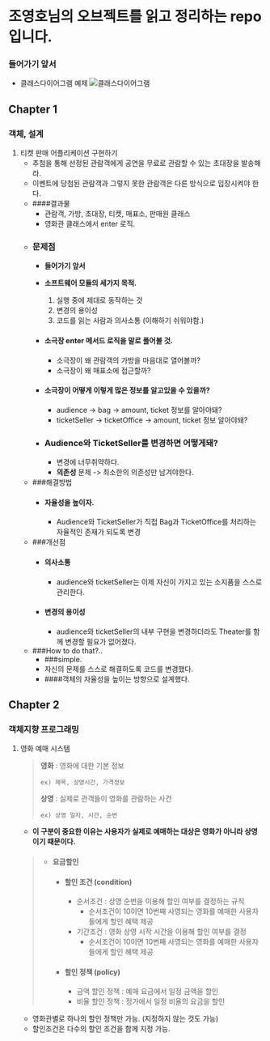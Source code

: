 # 조영호님의 오브젝트를 읽고 정리하는 repo 입니다.

### 들어가기 앞서
- 클래스다이어그램 예제
![클래스다이어그램](https://user-images.githubusercontent.com/97136279/235650764-f9e4a6cf-3a45-4101-97e9-55b39fd5e64d.jpg)

## Chapter 1
### 객체, 설계
1. 티켓 판매 어플리케이션 구현하기
   * 추첨을 통해 선정된 관람객에게 공연을 무료로 관람할 수 있는 초대장을 발송해라.
   * 이벤트에 당첨된 관람객과 그렇지 못한 관람객은 다른 방식으로 입장시켜야 한다.
   * ####결과물
     * 관람객, 가방, 초대장, 티켓, 매표소, 판매원 클래스
     * 영화관 클래스에서 enter 로직.
   * ### 문제점
     * **들어가기 앞서** 
     * **소프트웨어 모듈의 세가지 목적.**
       1. 실행 중에 제대로 동작하는 것
       2. 변경의 용이성
       3. 코드를 읽는 사람과 의사소통 (이해하기 쉬워야함.)
     
     * #### 소극장 enter 메서드 로직을 말로 풀어볼 것.
       * 소극장이 왜 관람객의 가방을 마음대로 열어볼까?
       * 소극장이 왜 매표소에 접근할까?

     * #### 소극장이 어떻게 이렇게 많은 정보를 알고있을 수 있을까?
       * audience -> bag -> amount, ticket 정보를 알아야돼?
       * ticketSeller -> ticketOffice -> amount, ticket 정보 알아야돼?
     
     * ### Audience와 TicketSeller를 변경하면 어떻게돼?
       * 변경에 너무취약하다.
       * **의존성** 문제 -> 최소한의 의존성만 남겨야한다.
   * ###해결방법
     * #### 자율성을 높이자.
       * Audience와 TicketSeller가 직접 Bag과 TicketOffice를 처리하는 자율적인 존재가 되도록 변경
   * ###개선점
     * #### 의사소통
       * audience와 ticketSeller는 이제 자신이 가지고 있는 소지품을 스스로 관리한다.
     * #### 변경의 용이성
       * audience와 ticketSeller의 내부 구현을 변경하더라도 Theater를 함께 변경할 필요가 없어졌다.
   * ###How to do that?..
     * ###simple.
     * 자신의 문제를 스스로 해결하도록 코드를 변경했다.
     * ####객체의 자율성을 높이는 방향으로 설계했다.

## Chapter 2
### 객체지향 프로그래밍

1. 영화 예매 시스템

    > __영화__ : 영화에 대한 기본 정보 <br/>
   > 
   >     ex) 제목, 상영시간, 가격정보
   > 
   > __상영__ : 실제로 관객들이 영화를 관람하는 사건 
   > 
   >     ex) 상영 일자, 시간, 순번 
    
    * __이 구분이 중요한 이유는 사용자가 실제로 예매하는 대상은 영화가 아니라 상영이기 때문이다.__
   
    > * #### 요금할인
   >   * #### 할인 조건 (condition)
   >     * 순서조건 : 상영 순번을 이용해 할인 여부를 결정하는 규칙
   >       * 순서조건이 10이면 10번째 사영되는 영화를 예매한 사용자들에게 할인 혜택 제공
   >     * 기간조건 : 영화 상영 시작 시간을 이용해 할인 여부를 결정
   >       * 순서조건이 10이면 10번째 사영되는 영화를 예매한 사용자들에게 할인 혜택 제공
   >   * #### 할인 정책 (policy)
   >     * 금액 할인 정책 : 예매 요금에서 일정 금액을 할인
   >     * 비율 할인 정책 : 정가에서 일정 비율의 요금을 할인
   
    * 영화관별로 하나의 할인 정책만 가능. (지정하지 않는 것도 가능)
    * 할인조건은 다수의 할인 조건을 함께 지정 가능.
    